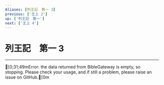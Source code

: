 ```yaml
---
Aliases: [列王記　第一 3]
previous: ['王上 2']
up: ['列王記　第一']
next: ['王上 4']
---
```

# 列王記　第一 3

***
[0;31;49mError: the data returned from BibleGateway is empty, so stopping. Please check your usage, and if still a problem, please raise an issue on GitHub.[0m
